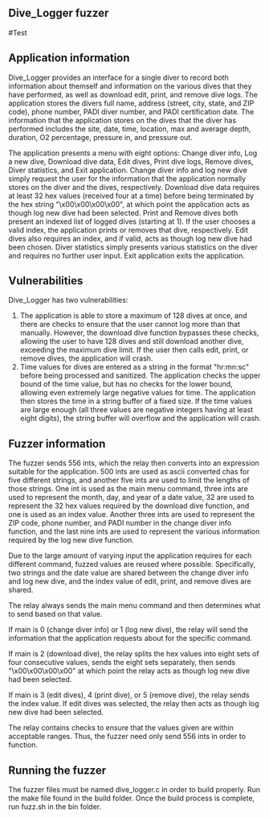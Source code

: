 ## Dive_Logger fuzzer
#Test

## Application information
Dive_Logger provides an interface for a single diver to record both information about themself and information on the various dives that they have performed, as well as download edit, print, and remove dive logs. The application stores the divers full name, address (street, city, state, and ZIP code), phone number, PADI diver number, and PADI certification date. The information that the application stores on the dives that the diver has performed includes the site, date, time, location, max and average depth, duration, O2 percentage, pressure in, and pressure out.

The application presents a menu with eight options: Change diver info, Log a new dive, Download dive data, Edit dives, Print dive logs, Remove dives, Diver statistics, and Exit application. Change diver info and log new dive simply request the user for the information that the application normally stores on the diver and the dives, respectively. Download dive data requires at least 32 hex values (received four at a time) before being terminated by the hex string "\x00\x00\x00\x00", at which point the application acts as though log new dive had been selected. Print and Remove dives both present an indexed list of logged dives (starting at 1). If the user chooses a valid index, the application prints or removes that dive, respectively. Edit dives also requires an index, and if valid, acts as though log new dive had been chosen. Diver statistics simply presents various statistics on the diver and requires no further user input. Exit application exits the application.

## Vulnerabilities
Dive_Logger has two vulnerabilities:
1. The application is able to store a maximum of 128 dives at once, and there are checks to ensure that the user cannot log more than that manually. However, the download dive function bypasses these checks, allowing the user to have 128 dives and still download another dive, exceeding the maximum dive limit. If the user then calls edit, print, or remove dives, the application will crash.
2. Time values for dives are entered as a string in the format "hr:mn:sc" before being processed and sanitized. The application checks the upper bound of the time value, but has no checks for the lower bound, allowing even extremely large negative values for time. The application then stores the time in a string buffer of a fixed size. If the time values are large enough (all three values are negative integers having at least eight digits), the string buffer will overflow and the application will crash.

## Fuzzer information
The fuzzer sends 556 ints, which the relay then converts into an expression suitable for the application. 500 ints are used as ascii converted chas for five different strings, and another five ints are used to limit the lengths of those strings. One int is used as the main menu command, three ints are used to represent the month, day, and year of a date value, 32 are used to represent the 32 hex values required by the download dive function, and one is used as an index value. Another three ints are used to represent the ZIP code, phone number, and PADI number in the change diver info function, and the last nine ints are used to represent the various information required by the log new dive function.

Due to the large amount of varying input the application requires for each different command, fuzzed values are reused where possible. Specifically, two strings and the date value are shared between the change diver info and log new dive, and the index value of edit, print, and remove dives are shared.

The relay always sends the main menu command and then determines what to send based on that value.

If main is 0 (change diver info) or 1 (log new dive), the relay will send the information that the application requests about for the specific command.

If main is 2 (download dive), the relay splits the hex values into eight sets of four consecutive values, sends the eight sets separately, then sends "\x00\x00\x00\x00" at which point the relay acts as though log new dive had been selected.

If main is 3 (edit dives), 4 (print dive), or 5 (remove dive), the relay sends the index value. If edit dives was selected, the relay then acts as though log new dive had been selected.

The relay contains checks to ensure that the values given are within acceptable ranges. Thus, the fuzzer need only send 556 ints in order to function.

## Running the fuzzer
The fuzzer files must be named dive_logger.c in order to build properly.
Run the make file found in the build folder.
Once the build process is complete, run fuzz.sh in the bin folder.
